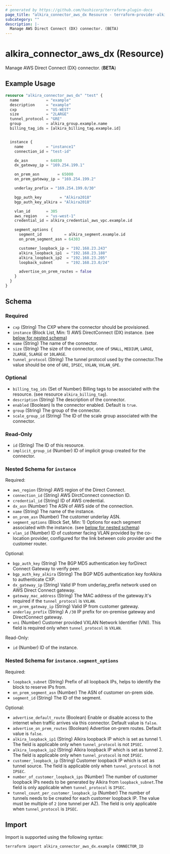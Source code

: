 ```yaml
---
# generated by https://github.com/hashicorp/terraform-plugin-docs
page_title: "alkira_connector_aws_dx Resource - terraform-provider-alkira"
subcategory: ""
description: |-
  Manage AWS Direct Connect (DX) connector. (BETA)
---
```


# alkira_connector_aws_dx (Resource)

Manage AWS Direct Connect (DX) connector. (**BETA**)

## Example Usage

```terraform
resource "alkira_connector_aws_dx" "test" {
  name            = "example"
  description     = "example"
  cxp             = "US-WEST"
  size            = "2LARGE"
  tunnel_protocol = "GRE"
  group           = alkira_group.example.name
  billing_tag_ids = [alkira_billing_tag.example.id]


  instance {
    name          = "instance1"
    connection_id = "test-id"

    dx_asn        = 64850
    dx_gateway_ip = "169.254.199.1"

    on_prem_asn        = 65000
    on_prem_gateway_ip = "169.254.199.2"

    underlay_prefix = "169.254.199.0/30"

    bgp_auth_key        = "Alkira2018"
    bgp_auth_key_alkira = "Alkira2018"

    vlan_id       = 305
    aws_region    = "us-west-1"
    credential_id = alkira_credential_aws_vpc.example.id

    segment_options {
      segment_id          = alkira_segment.example.id
      on_prem_segment_asn = 64303

      customer_loopback_ip = "192.168.23.243"
      alkira_loopback_ip1  = "192.168.23.188"
      alkira_loopback_ip2  = "192.168.23.205"
      loopback_subnet      = "192.168.23.0/24"

      advertise_on_prem_routes = false
    }
  }
}
```

<!-- schema generated by tfplugindocs -->
## Schema

### Required

- `cxp` (String) The CXP where the connector should be provisioned.
- `instance` (Block List, Min: 1) AWS DirectConnect (DX) instance. (see [below for nested schema](#nestedblock--instance))
- `name` (String) The name of the connector.
- `size` (String) The size of the connector, one of `SMALL`, `MEDIUM`, `LARGE`, `2LARGE`, `5LARGE` or `10LARGE`.
- `tunnel_protocol` (String) The tunnel protocol used by the connector.The value should be one of `GRE`, `IPSEC`, `VXLAN`, `VXLAN_GPE`.

### Optional

- `billing_tag_ids` (Set of Number) Billing tags to be associated with the resource. (see resource `alkira_billing_tag`).
- `description` (String) The description of the connector.
- `enabled` (Boolean) Is the connector enabled. Default is `true`.
- `group` (String) The group of the connector.
- `scale_group_id` (String) The ID of the scale group associated with the connector.

### Read-Only

- `id` (String) The ID of this resource.
- `implicit_group_id` (Number) ID of implicit group created for the connector.

<a id="nestedblock--instance"></a>
### Nested Schema for `instance`

Required:

- `aws_region` (String) AWS region of the Direct Connect.
- `connection_id` (String) AWS DirctConnect connection ID.
- `credential_id` (String) ID of AWS credential.
- `dx_asn` (Number) The ASN of AWS side of the connection.
- `name` (String) The name of the instance.
- `on_prem_asn` (Number) The customer underlay ASN.
- `segment_options` (Block Set, Min: 1) Options for each segment associated with the instance. (see [below for nested schema](#nestedblock--instance--segment_options))
- `vlan_id` (Number) ID of customer facing VLAN provided by the co-location provider, configured for the link between colo provider and the customer router.

Optional:

- `bgp_auth_key` (String) The BGP MD5 authentication key forDirect Connect Gateway to verify peer.
- `bgp_auth_key_alkira` (String) The BGP MD5 authentication key forAlkira to authenticate CXP.
- `dx_gateway_ip` (String) Valid IP from underlay_prefix network used on AWS Direct Connect gateway.
- `gateway_mac_address` (String) The MAC address of the gateway.It's required if the `tunnel_protocol` is `VXLAN`.
- `on_prem_gateway_ip` (String) Valid IP from customer gateway.
- `underlay_prefix` (String) A `/30` IP prefix for on-premise gateway and DirectConnect gateway.
- `vni` (Number) Customer provided VXLAN Network Identifier (VNI). This field is required only when `tunnel_protocol` is `VXLAN`.

Read-Only:

- `id` (Number) ID of the instance.

<a id="nestedblock--instance--segment_options"></a>
### Nested Schema for `instance.segment_options`

Required:

- `loopback_subnet` (String) Prefix of all loopback IPs, helps to identify the block to reserve IPs from.
- `on_prem_segment_asn` (Number) The ASN of customer on-prem side.
- `segment_id` (String) The ID of the segment.

Optional:

- `advertise_default_route` (Boolean) Enable or disable access to the internet when traffic arrives via this connector. Default value is `false`.
- `advertise_on_prem_routes` (Boolean) Advertise on-prem routes. Default value is `false`.
- `alkira_loopback_ip1` (String) Alkira loopback IP which is set as tunnel 1. The field is applicable only when `tunnel_protocol` is not `IPSEC`.
- `alkira_loopback_ip2` (String) Alkira loopback IP which is set as tunnel 2. The field is applicable only when `tunnel_protocol` is not `IPSEC`.
- `customer_loopback_ip` (String) Customer loopback IP which is set as tunnel source. The field is applicable only when `tunnel_protocol` is not `IPSEC`.
- `number_of_customer_loopback_ips` (Number) The number of customer loopback IPs needs to be generated by Alkira from `loopback_subnet`.The field is only applicable when `tunnel_protocol` is `IPSEC`.
- `tunnel_count_per_customer_loopback_ip` (Number) The number of tunnels needs to be created for each customer loopback IP. The value must be multiple of `2` (one tunnel per AZ). The field is only applicable when `tunnel_protocol` is `IPSEC`.

## Import

Import is supported using the following syntax:

```shell
terraform import alkira_connector_aws_dx.example CONNECTOR_ID
```
